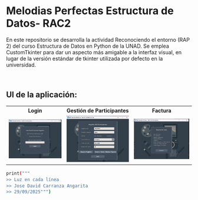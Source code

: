 # Melodias Perfectas Estructura de Datos- RAC2
En este repositorio se desarrolla la actividad Reconociendo el entorno (RAP 2) del curso Estructura de Datos en Python de la UNAD. Se emplea CustomTkinter para dar un aspecto más amigable a la interfaz visual, en lugar de la versión estándar de tkinter utilizada por defecto en la universidad.


<br>

## UI de la aplicación:


<table>
<tr>
<th>Login</th>
<th>Gestión de Participantes</th>
<th>Factura</th>
</tr>
<tr>
<td><img src="./Data%20UI/Login.png" width="250"></td>
<td><img src="./Data%20UI/Gestion_Participantes.png" width="250"></td>
<td><img src="./Data%20UI/Factura.png" width="250"></td>
</tr>
</table>


```bash
print("""
>> Luz en cada línea
>> Jose David Carranza Angarita
>> 29/09/2025""")
```